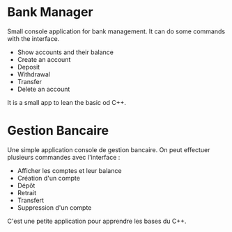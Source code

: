 # Bank Manager

Small console application for bank management. It can do some commands with the interface.

- Show accounts and their balance
- Create an account
- Deposit
- Withdrawal
- Transfer
- Delete an account

It is a small app to lean the basic od C++.

# Gestion Bancaire

Une simple application console de gestion bancaire. On peut effectuer plusieurs commandes avec l'interface :

- Afficher les comptes et leur balance
- Création d'un compte
- Dépôt
- Retrait
- Transfert
- Suppression d'un compte

C'est une petite application pour apprendre les bases du C++.
